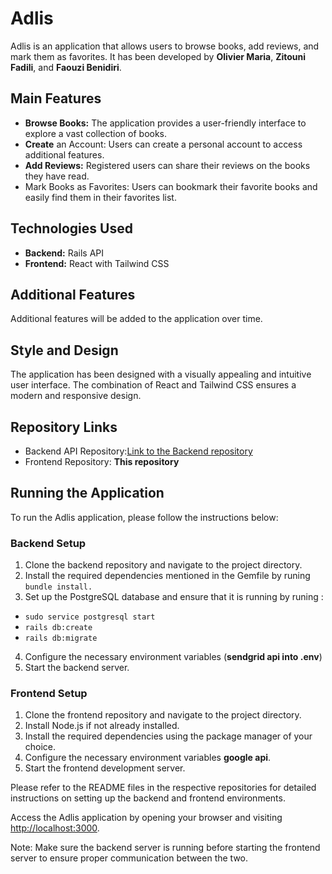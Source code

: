# Adlis

Adlis is an application that allows users to browse books, add reviews, and mark them as favorites. It has been developed by **Olivier Maria**, **Zitouni Fadili**, and **Faouzi Benidiri**.

## Main Features

- **Browse Books:** The application provides a user-friendly interface to explore a vast collection of books.
- **Create** an Account: Users can create a personal account to access additional features.
- **Add Reviews:** Registered users can share their reviews on the books they have read.
- Mark Books as Favorites: Users can bookmark their favorite books and easily find them in their favorites list.

## Technologies Used

- **Backend:** Rails API
- **Frontend:** React with Tailwind CSS

## Additional Features

Additional features will be added to the application over time.

## Style and Design

The application has been designed with a visually appealing and intuitive user interface. The combination of React and Tailwind CSS ensures a modern and responsive design.

## Repository Links

- Backend API Repository:[Link to the Backend repository](https://github.com/faouzi-benidiri/adlis_back)
- Frontend Repository: **This repository**

## Running the Application

To run the Adlis application, please follow the instructions below:

### Backend Setup

1. Clone the backend repository and navigate to the project directory.
2. Install the required dependencies mentioned in the Gemfile by runing `bundle install.`
3. Set up the PostgreSQL database and ensure that it is running by runing :

- `sudo service postgresql start`
- `rails db:create`
- `rails db:migrate`

4. Configure the necessary environment variables (**sendgrid api into .env**)
5. Start the backend server.

### Frontend Setup

1. Clone the frontend repository and navigate to the project directory.
2. Install Node.js if not already installed.
3. Install the required dependencies using the package manager of your choice.
4. Configure the necessary environment variables **google api**.
5. Start the frontend development server.

Please refer to the README files in the respective repositories for detailed instructions on setting up the backend and frontend environments.

Access the Adlis application by opening your browser and visiting [http://localhost:3000](http://localhost:3000).

Note: Make sure the backend server is running before starting the frontend server to ensure proper communication between the two.
